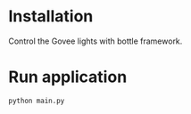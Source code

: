 # Installation
Control the Govee lights with bottle framework.


# Run application
```bash
python main.py
```